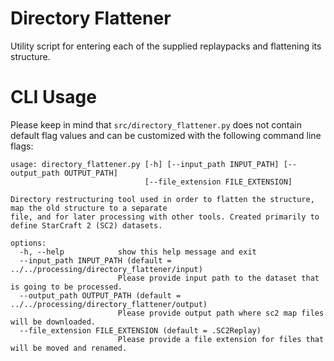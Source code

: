 # Directory Flattener

Utility script for entering each of the supplied replaypacks and flattening its structure.

# CLI Usage

Please keep in mind that ```src/directory_flattener.py``` does not contain default flag values and can be customized with the following command line flags:

```
usage: directory_flattener.py [-h] [--input_path INPUT_PATH] [--output_path OUTPUT_PATH]
                              [--file_extension FILE_EXTENSION]

Directory restructuring tool used in order to flatten the structure, map the old structure to a separate
file, and for later processing with other tools. Created primarily to define StarCraft 2 (SC2) datasets.

options:
  -h, --help            show this help message and exit
  --input_path INPUT_PATH (default = ../../processing/directory_flattener/input)
                        Please provide input path to the dataset that is going to be processed.
  --output_path OUTPUT_PATH (default = ../../processing/directory_flattener/output)
                        Please provide output path where sc2 map files will be downloaded.
  --file_extension FILE_EXTENSION (default = .SC2Replay)
                        Please provide a file extension for files that will be moved and renamed.
```